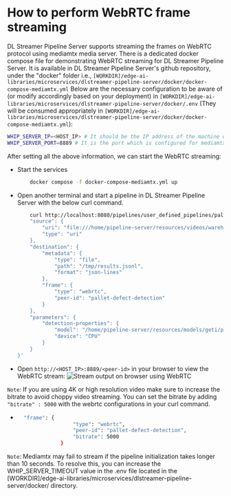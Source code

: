 # How to perform WebRTC frame streaming

DL Streamer Pipeline Server supports streaming the frames on WebRTC protocol using mediamtx media server.
There is a dedicated docker compose file for demonstrating WebRTC streaming for DL Streamer Pipeline Server. It is available in DL Streamer Pipeline Server's github repository, under the "docker" folder i.e., `[WORKDIR]/edge-ai-libraries/microservices/dlstreamer-pipeline-server/docker/docker-compose-mediamtx.yml`
Below are the necessary configuration to be aware of (or modify accordingly based on your deployment) in `[WORKDIR]/edge-ai-libraries/microservices/dlstreamer-pipeline-server/docker/.env` (They will be consumed appropriately in `[WORKDIR]/edge-ai-libraries/microservices/dlstreamer-pipeline-server/docker/docker-compose-mediamtx.yml`):
```sh
WHIP_SERVER_IP=<HOST_IP> # It should be the IP address of the machine on which open mediamtx container is running.
WHIP_SERVER_PORT=8889 # It is the port which is configured for mediamtx server. Default port is 8889.
```
After setting all the above information, we can start the WebRTC streaming:
- Start the services
    ```sh
        docker compose -f docker-compose-mediamtx.yml up
    ```
- Open another terminal and start a pipeline in DL Streamer Pipeline Server with the below curl command.
    ```sh
        curl http://localhost:8080/pipelines/user_defined_pipelines/pallet_defect_detection -X POST -H 'Content-Type: application/json' -d '{
        "source": {
            "uri": "file:///home/pipeline-server/resources/videos/warehouse.avi",
            "type": "uri"
        },
        "destination": {
            "metadata": {
                "type": "file",
                "path": "/tmp/results.jsonl",
                "format": "json-lines"
            },
            "frame": {
                "type": "webrtc",
                "peer-id": "pallet-defect-detection"
            }
        },
        "parameters": {
            "detection-properties": {
                "model": "/home/pipeline-server/resources/models/geti/pallet_defect_detection/deployment/Detection/model/model.xml",
                "device": "CPU"
            }
        }
    }'
    ```
- Open `http://<HOST_IP>:8889/<peer-id>` in your browser to view the WebRTC stream:
    ![Stream output on browser using WebRTC](../../../images/sample_webrtc_mediamtx.png)

`Note`: If you are using 4K or high resolution video make sure to increase the bitrate to avoid choppy video streaming. You can set the bitrate by adding `"bitrate" : 5000` with the webrtc configurations in your curl command.
- ```sh
    "frame": {
                    "type": "webrtc",
                    "peer-id": "pallet-defect-detection",
                    "bitrate": 5000
                }
    ```

`Note`: Mediamtx may fail to stream if the pipeline initialization takes longer than 10 seconds. To resolve this, you can increase the WHIP_SERVER_TIMEOUT value in the .env file located in the [WORKDIR]/edge-ai-libraries/microservices/dlstreamer-pipeline-server/docker/ directory.